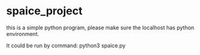 # spaice_project

this is a simple python program, please make sure the localhost has python environment.

It could be run by command:
python3 spaice.py
